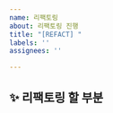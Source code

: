 ```yaml
---
name: 리팩토링
about: 리팩토링 진행
title: "[REFACT] "
labels: ''
assignees: ''

---
```


## ✨ 리팩토링 할 부분

<br>
